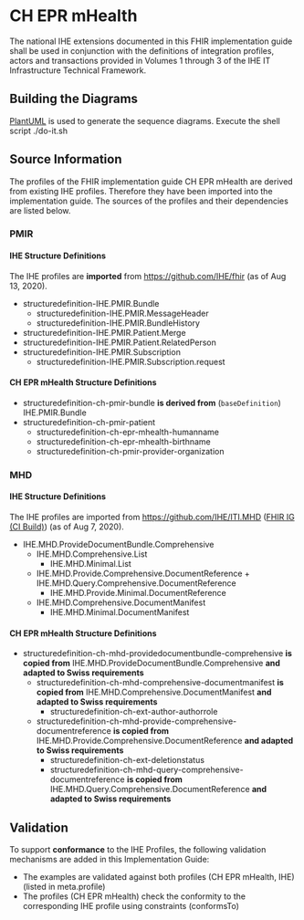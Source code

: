 # CH EPR mHealth
The national IHE extensions documented in this FHIR implementation guide shall be used in conjunction with the definitions of integration profiles, actors and transactions provided in Volumes 1 through 3 of the IHE IT Infrastructure Technical Framework.


## Building the Diagrams
[PlantUML](http://plantuml.com/) is used to generate the sequence diagrams. Execute the shell script ./do-it.sh


## Source Information
The profiles of the FHIR implementation guide CH EPR mHealth are derived from existing IHE profiles. Therefore they have been imported into the implementation guide. The sources of the profiles and their dependencies are listed below.

### PMIR

#### IHE Structure Definitions
The IHE profiles are **imported** from https://github.com/IHE/fhir (as of Aug 13, 2020).
* structuredefinition-IHE.PMIR.Bundle
   * structuredefinition-IHE.PMIR.MessageHeader
   * structuredefinition-IHE.PMIR.BundleHistory   
* structuredefinition-IHE.PMIR.Patient.Merge
* structuredefinition-IHE.PMIR.Patient.RelatedPerson
* structuredefinition-IHE.PMIR.Subscription
   * structuredefinition-IHE.PMIR.Subscription.request

#### CH EPR mHealth Structure Definitions
   * structuredefinition-ch-pmir-bundle **is derived from** (`baseDefinition`) IHE.PMIR.Bundle
   * structuredefinition-ch-pmir-patient
      * structuredefinition-ch-epr-mhealth-humanname
      * structuredefinition-ch-epr-mhealth-birthname
      * structuredefinition-ch-pmir-provider-organization


### MHD

#### IHE Structure Definitions
The IHE profiles are imported from https://github.com/IHE/ITI.MHD ([FHIR IG (CI Build)](http://build.fhir.org/ig/IHE/ITI.MHD/branches/master/index.html)) (as of Aug 7, 2020).

* IHE.MHD.ProvideDocumentBundle.Comprehensive 
   * IHE.MHD.Comprehensive.List
      * IHE.MHD.Minimal.List
   * IHE.MHD.Provide.Comprehensive.DocumentReference + IHE.MHD.Query.Comprehensive.DocumentReference
      * IHE.MHD.Provide.Minimal.DocumentReference
   * IHE.MHD.Comprehensive.DocumentManifest
      * IHE.MHD.Minimal.DocumentManifest


#### CH EPR mHealth Structure Definitions
* structuredefinition-ch-mhd-providedocumentbundle-comprehensive **is copied from** IHE.MHD.ProvideDocumentBundle.Comprehensive **and adapted to Swiss requirements** 
   * structuredefinition-ch-mhd-comprehensive-documentmanifest **is copied from** IHE.MHD.Comprehensive.DocumentManifest **and adapted to Swiss requirements**
      * structuredefinition-ch-ext-author-authorrole
   * structuredefinition-ch-mhd-provide-comprehensive-documentreference **is copied from** IHE.MHD.Provide.Comprehensive.DocumentReference **and adapted to Swiss requirements**
      * structuredefinition-ch-ext-deletionstatus
      * structuredefinition-ch-mhd-query-comprehensive-documentreference **is copied from** IHE.MHD.Query.Comprehensive.DocumentReference **and adapted to Swiss requirements**

## Validation
To support **conformance** to the IHE Profiles, the following validation mechanisms are added in this Implementation Guide:

* The examples are validated against both profiles (CH EPR mHealth, IHE) (listed in meta.profile)
* The profiles (CH EPR mHealth) check the conformity to the corresponding IHE profile using constraints (conformsTo)
